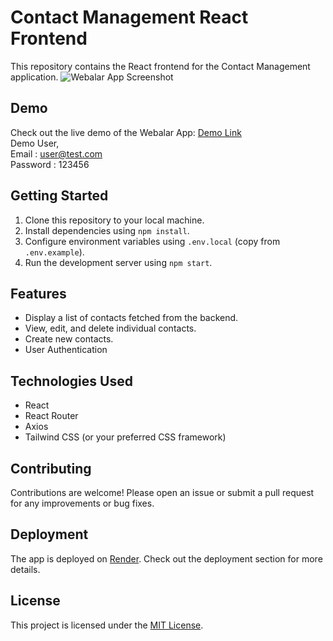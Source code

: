 # Contact Management React Frontend

This repository contains the React frontend for the Contact Management application.
![Webalar App Screenshot](./public/contactmanager.gif)

## Demo

Check out the live demo of the Webalar App: [Demo Link](https://webalar-client.netlify.app)<br/>
Demo User,<br/>
Email : user@test.com<br/>
Password : 123456<br/>

## Getting Started

1. Clone this repository to your local machine.
2. Install dependencies using `npm install`.
3. Configure environment variables using `.env.local` (copy from `.env.example`).
4. Run the development server using `npm start`.

## Features

- Display a list of contacts fetched from the backend.
- View, edit, and delete individual contacts.
- Create new contacts.
- User Authentication

## Technologies Used

- React
- React Router
- Axios
- Tailwind CSS (or your preferred CSS framework)

## Contributing

Contributions are welcome! Please open an issue or submit a pull request for any improvements or bug fixes.

## Deployment

The app is deployed on [Render](https://webalar-client.onrender.com). Check out the deployment section for more details.

## License

This project is licensed under the [MIT License](LICENSE).
